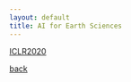 ```yaml
---
layout: default
title: AI for Earth Sciences
---
```


[ICLR2020](https://ai4earthscience.github.io/iclr-2020-workshop/)

[back](./)
